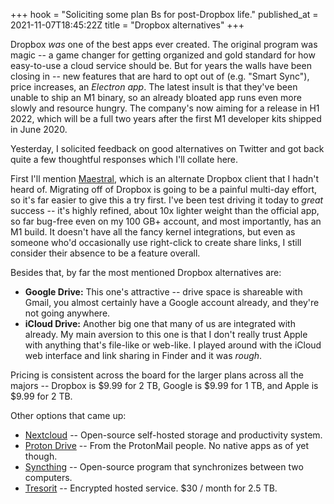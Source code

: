 +++
hook = "Soliciting some plan Bs for post-Dropbox life."
published_at = 2021-11-07T18:45:22Z
title = "Dropbox alternatives"
+++

Dropbox _was_ one of the best apps ever created. The original program was magic -- a game changer for getting organized and gold standard for how easy-to-use a cloud service should be. But for years the walls have been closing in -- new features that are hard to opt out of (e.g. "Smart Sync"), price increases, an _Electron app_. The latest insult is that they've been unable to ship an M1 binary, so an already bloated app runs even more slowly and resource hungry. The company's now aiming for a release in H1 2022, which will be a full two years after the first M1 developer kits shipped in June 2020.

Yesterday, I solicited feedback on good alternatives on Twitter and got back quite a few thoughtful responses which I'll collate here.

First I'll mention [Maestral](https://maestral.app/), which is an alternate Dropbox client that I hadn't heard of. Migrating off of Dropbox is going to be a painful multi-day effort, so it's far easier to give this a try first. I've been test driving it today to _great_ success -- it's highly refined, about 10x lighter weight than the official app, so far bug-free even on my 100 GB+ account, and most importantly, has an M1 build. It doesn't have all the fancy kernel integrations, but even as someone who'd occasionally use right-click to create share links, I still consider their absence to be a feature overall.

Besides that, by far the most mentioned Dropbox alternatives are:

* **Google Drive:** This one's attractive -- drive space is shareable with Gmail, you almost certainly have a Google account already, and they're not going anywhere.
* **iCloud Drive:** Another big one that many of us are integrated with already. My main aversion to this one is that I don't really trust Apple with anything that's file-like or web-like. I played around with the iCloud web interface and link sharing in Finder and it was _rough_.

Pricing is consistent across the board for the larger plans across all the majors -- Dropbox is $9.99 for 2 TB, Google is $9.99 for 1 TB, and Apple is $9.99 for 2 TB.

Other options that came up:

* [Nextcloud](https://github.com/nextcloud) -- Open-source self-hosted storage and productivity system.
* [Proton Drive](https://protonmail.com/blog/proton-drive-early-access/) -- From the ProtonMail people. No native apps as of yet though.
* [Syncthing](https://syncthing.net/) -- Open-source program that synchronizes between two computers.
* [Tresorit](https://tresorit.com/) -- Encrypted hosted service. $30 / month for 2.5 TB.
